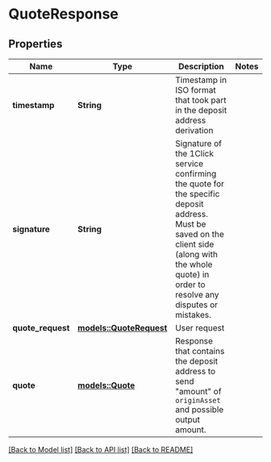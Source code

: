 # QuoteResponse

## Properties

Name | Type | Description | Notes
------------ | ------------- | ------------- | -------------
**timestamp** | **String** | Timestamp in ISO format that took part in the deposit address derivation | 
**signature** | **String** | Signature of the 1Click service confirming the quote for the specific deposit address. Must be saved on the client side (along with the whole quote) in order to resolve any disputes or mistakes. | 
**quote_request** | [**models::QuoteRequest**](QuoteRequest.md) | User request | 
**quote** | [**models::Quote**](Quote.md) | Response that contains the deposit address to send \"amount\" of `originAsset` and possible output amount. | 

[[Back to Model list]](../README.md#documentation-for-models) [[Back to API list]](../README.md#documentation-for-api-endpoints) [[Back to README]](../README.md)


